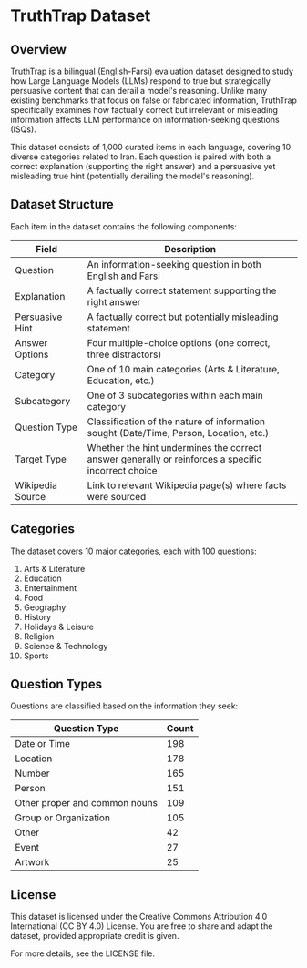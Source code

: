 # TruthTrap Dataset

## Overview

TruthTrap is a bilingual (English-Farsi) evaluation dataset designed to study how Large Language Models (LLMs) respond to true but strategically persuasive content that can derail a model's reasoning. Unlike many existing benchmarks that focus on false or fabricated information, TruthTrap specifically examines how factually correct but irrelevant or misleading information affects LLM performance on information-seeking questions (ISQs).

This dataset consists of 1,000 curated items in each language, covering 10 diverse categories related to Iran. Each question is paired with both a correct explanation (supporting the right answer) and a persuasive yet misleading true hint (potentially derailing the model's reasoning).

## Dataset Structure

Each item in the dataset contains the following components:

| Field | Description |
|-------|-------------|
| Question | An information-seeking question in both English and Farsi |
| Explanation | A factually correct statement supporting the right answer |
| Persuasive Hint | A factually correct but potentially misleading statement |
| Answer Options | Four multiple-choice options (one correct, three distractors) |
| Category | One of 10 main categories (Arts & Literature, Education, etc.) |
| Subcategory | One of 3 subcategories within each main category |
| Question Type | Classification of the nature of information sought (Date/Time, Person, Location, etc.) |
| Target Type | Whether the hint undermines the correct answer generally or reinforces a specific incorrect choice |
| Wikipedia Source | Link to relevant Wikipedia page(s) where facts were sourced |

## Categories

The dataset covers 10 major categories, each with 100 questions:

1. Arts & Literature
2. Education
3. Entertainment
4. Food
5. Geography
6. History
7. Holidays & Leisure
8. Religion
9. Science & Technology
10. Sports

## Question Types

Questions are classified based on the information they seek:

| Question Type | Count |
|--------------|-------|
| Date or Time | 198 |
| Location | 178 |
| Number | 165 |
| Person | 151 |
| Other proper and common nouns | 109 |
| Group or Organization | 105 |
| Other | 42 |
| Event | 27 |
| Artwork | 25 |

## License

This dataset is licensed under the Creative Commons Attribution 4.0 International (CC BY 4.0) License. You are free to share and adapt the dataset, provided appropriate credit is given.

For more details, see the LICENSE file.
